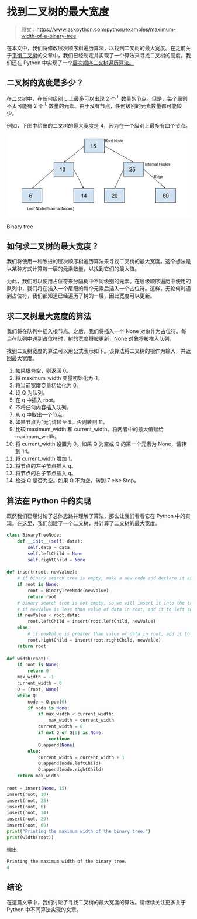 # 找到二叉树的最大宽度

> 原文：<https://www.askpython.com/python/examples/maximum-width-of-a-binary-tree>

在本文中，我们将修改层次顺序树遍历算法，以找到二叉树的最大宽度。在之前关于[平衡二叉树](https://www.askpython.com/python/examples/balanced-binary-tree)的文章中，我们已经制定并实现了一个算法来寻找二叉树的高度。我们还在 Python 中实现了一个[层次顺序二叉树遍历算法。](https://www.askpython.com/python/examples/level-order-binary-tree)

## 二叉树的宽度是多少？

在二叉树中，在任何级别 L 上最多可以出现 2 个 <sup>L</sup> 数量的节点。但是，每个级别不太可能有 2 个 <sup>L</sup> 数量的元素。由于没有节点，任何级别的元素数量都可能较少。

例如，下图中给出的二叉树的最大宽度是 4，因为在一个级别上最多有四个节点。

![Askpython](img/dff3c2eff5a4472b438a8d43bc3f5a6f.png)

Binary tree

## 如何求二叉树的最大宽度？

我们将使用一种改进的层次顺序树遍历算法来寻找二叉树的最大宽度。这个想法是以某种方式计算每一层的元素数量，以找到它们的最大值。

为此，我们可以使用占位符来分隔树中不同级别的元素。在层级顺序遍历中使用的队列中，我们将在插入一个层级的每个元素后插入一个占位符。这样，无论何时遇到占位符，我们都知道已经遍历了树的一层，因此宽度可以更新。

## 求二叉树最大宽度的算法

我们将在队列中插入根节点。之后，我们将插入一个 None 对象作为占位符。每当在队列中遇到占位符时，树的宽度将被更新，None 对象将被推入队列。

找到二叉树宽度的算法可以用公式表示如下。该算法将二叉树的根作为输入，并返回最大宽度。

1.  如果根为空，则返回 0。
2.  将 maximum_width 变量初始化为-1。
3.  将当前宽度变量初始化为 0。
4.  设 Q 为队列。
5.  在 q 中插入 root。
6.  不将任何内容插入队列。
7.  从 q 中取出一个节点。
8.  如果节点为“无”,请转至 9。否则转到 11。
9.  比较 maximum_width 和 current_width。将两者中的最大值赋给 maximum_width。
10.  将 current_width 设置为 0。如果 Q 为空或 Q 的第一个元素为 None，请转到 14。
11.  将 current_width 增加 1。
12.  将节点的左子节点插入 q。
13.  将节点的右子节点插入 q。
14.  检查 Q 是否为空。如果 Q 不为空，转到 7 else Stop。

## 算法在 Python 中的实现

既然我们已经讨论了总体思路并理解了算法，那么让我们看看它在 Python 中的实现。在这里，我们创建了一个二叉树，并计算了二叉树的最大宽度。

```py
class BinaryTreeNode:
    def __init__(self, data):
        self.data = data
        self.leftChild = None
        self.rightChild = None

def insert(root, newValue):
    # if binary search tree is empty, make a new node and declare it as root
    if root is None:
        root = BinaryTreeNode(newValue)
        return root
    # binary search tree is not empty, so we will insert it into the tree
    # if newValue is less than value of data in root, add it to left subtree and proceed recursively
    if newValue < root.data:
        root.leftChild = insert(root.leftChild, newValue)
    else:
        # if newValue is greater than value of data in root, add it to right subtree and proceed recursively
        root.rightChild = insert(root.rightChild, newValue)
    return root

def width(root):
    if root is None:
        return 0
    max_width = -1
    current_width = 0
    Q = [root, None]
    while Q:
        node = Q.pop(0)
        if node is None:
            if max_width < current_width:
                max_width = current_width
            current_width = 0
            if not Q or Q[0] is None:
                continue
            Q.append(None)
        else:
            current_width = current_width + 1
            Q.append(node.leftChild)
            Q.append(node.rightChild)
    return max_width

root = insert(None, 15)
insert(root, 10)
insert(root, 25)
insert(root, 6)
insert(root, 14)
insert(root, 20)
insert(root, 60)
print("Printing the maximum width of the binary tree.")
print(width(root))

```

输出:

```py
Printing the maximum width of the binary tree.
4

```

## 结论

在这篇文章中，我们讨论了寻找二叉树的最大宽度的算法。请继续关注更多关于 Python 中不同算法实现的文章。